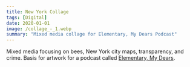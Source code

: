 ```yaml
---
title: New York Collage
tags: [Digital]
date: 2020-01-01
image: /collage_-_1.webp
summary: "Mixed media collage for Elementary, My Dears Podcast"
---
```


Mixed media focusing on bees, New York city maps, transparency, and crime. Basis for artwork for a podcast called [Elementary, My Dears](https://podcasters.spotify.com/pod/show/elementarymydears).